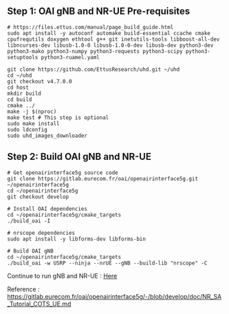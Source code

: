 ## Step 1: OAI gNB and NR-UE Pre-requisites 
```
# https://files.ettus.com/manual/page_build_guide.html
sudo apt install -y autoconf automake build-essential ccache cmake cpufrequtils doxygen ethtool g++ git inetutils-tools libboost-all-dev libncurses-dev libusb-1.0-0 libusb-1.0-0-dev libusb-dev python3-dev python3-mako python3-numpy python3-requests python3-scipy python3-setuptools python3-ruamel.yaml

git clone https://github.com/EttusResearch/uhd.git ~/uhd
cd ~/uhd
git checkout v4.7.0.0
cd host
mkdir build
cd build
cmake ../
make -j $(nproc)
make test # This step is optional
sudo make install
sudo ldconfig
sudo uhd_images_downloader
```

## Step 2: Build OAI gNB and NR-UE
```
# Get openairinterface5g source code
git clone https://gitlab.eurecom.fr/oai/openairinterface5g.git ~/openairinterface5g
cd ~/openairinterface5g
git checkout develop

# Install OAI dependencies
cd ~/openairinterface5g/cmake_targets
./build_oai -I

# nrscope dependencies
sudo apt install -y libforms-dev libforms-bin

# Build OAI gNB
cd ~/openairinterface5g/cmake_targets
./build_oai -w USRP --ninja --nrUE --gNB --build-lib "nrscope" -C
```

Continue to run gNB and NR-UE : [Here](https://github.com/bmw-ece-ntust/internship/blob/2025-TEEP-7-Filbert/docs/OAI%20gNB%20and%20%20NR-UE/Run%20gNB%20and%20NR-UE.md)

Reference :
https://gitlab.eurecom.fr/oai/openairinterface5g/-/blob/develop/doc/NR_SA_Tutorial_COTS_UE.md
